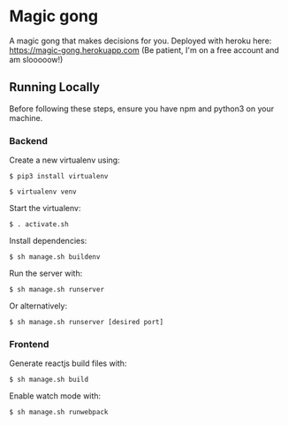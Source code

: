 # Magic gong
A magic gong that makes decisions for you. Deployed with heroku here: https://magic-gong.herokuapp.com (Be patient, I'm on a free account and am slooooow!)

## Running Locally

Before following these steps, ensure you have npm and 
python3 on your machine.

### Backend
Create a new virtualenv using:

`$ pip3 install virtualenv`

`$ virtualenv venv`

Start the virtualenv:

`$ . activate.sh`
 
Install dependencies:

`$ sh manage.sh buildenv`

Run the server with:

`$ sh manage.sh runserver`

Or alternatively:

`$ sh manage.sh runserver [desired port]`

### Frontend
Generate reactjs build files with:

`$ sh manage.sh build`

Enable watch mode with:

`$ sh manage.sh runwebpack`


